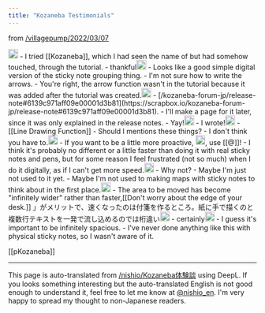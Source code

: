 ```yaml
---
title: "Kozaneba Testimonials"
---
```



from [/villagepump/2022/03/07](https://scrapbox.io/villagepump/2022/03/07)

<img src='https://scrapbox.io/api/pages/villagepump/miyamonz/icon' alt='/villagepump/miyamonz.icon' height="19.5"/>
- I tried [[Kozaneba]], which I had seen the name of but had somehow touched, through the tutorial.
        - thankful<img src='https://scrapbox.io/api/pages/villagepump/nishio/icon' alt='/villagepump/nishio.icon' height="19.5"/>
    - Looks like a good simple digital version of the sticky note grouping thing.
    - I'm not sure how to write the arrows.
        - You're right, the arrow function wasn't in the tutorial because it was added after the tutorial was created.<img src='https://scrapbox.io/api/pages/villagepump/nishio/icon' alt='/villagepump/nishio.icon' height="19.5"/>
            - [/kozaneba-forum-jp/release-note#6139c971aff09e00001d3b81](https://scrapbox.io/kozaneba-forum-jp/release-note#6139c971aff09e00001d3b81).
            - I'll make a page for it later, since it was only explained in the release notes.
                - Yay!<img src='https://scrapbox.io/api/pages/villagepump/miyamonz/icon' alt='/villagepump/miyamonz.icon' height="19.5"/>
            - I wrote!<img src='https://scrapbox.io/api/pages/villagepump/nishio/icon' alt='/villagepump/nishio.icon' height="19.5"/>
                    - [[Line Drawing Function]]
                - Should I mentions these things?
                - I don't think you have to.<img src='https://scrapbox.io/api/pages/villagepump/takker/icon' alt='/villagepump/takker.icon' height="19.5"/>
                    - If you want to be a little more proactive, <img src='https://scrapbox.io/api/pages/villagepump/takker/icon' alt='/villagepump/takker.icon' height="19.5"/>, use [[@]]!
    - I think it's probably no different or a little faster than doing it with real sticky notes and pens, but for some reason I feel frustrated (not so much) when I do it digitally, as if I can't get more speed.<img src='https://scrapbox.io/api/pages/villagepump/miyamonz/icon' alt='/villagepump/miyamonz.icon' height="19.5"/>
        - Why not?
        - Maybe I'm just not used to it yet.
            - Maybe I'm not used to making maps with sticky notes to think about in the first place.<img src='https://scrapbox.io/api/pages/villagepump/miyamonz/icon' alt='/villagepump/miyamonz.icon' height="19.5"/>
    - The area to be moved has become "infinitely wider" rather than faster,[[Don't worry about the edge of your desk.]] 」がメリットで、速くなったのは付箋を作るところ。紙に手で描くのと複数行テキストを一発で流し込めるのでは桁違い<img src='https://scrapbox.io/api/pages/villagepump/nishio/icon' alt='/villagepump/nishio.icon' height="19.5"/>
        - certainly<img src='https://scrapbox.io/api/pages/villagepump/miyamonz/icon' alt='/villagepump/miyamonz.icon' height="19.5"/>
            - I guess it's important to be infinitely spacious.
            - I've never done anything like this with physical sticky notes, so I wasn't aware of it.

[[pKozaneba]]

---
This page is auto-translated from [/nishio/Kozaneba体験談](https://scrapbox.io/nishio/Kozaneba体験談) using DeepL. If you looks something interesting but the auto-translated English is not good enough to understand it, feel free to let me know at [@nishio_en](https://twitter.com/nishio_en). I'm very happy to spread my thought to non-Japanese readers.
